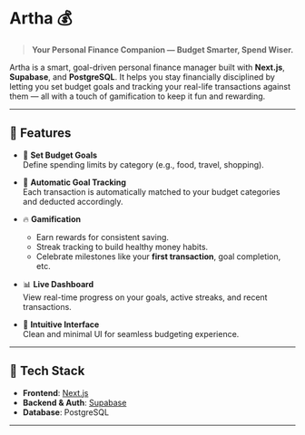 # Artha 💰

> **Your Personal Finance Companion — Budget Smarter, Spend Wiser.**

Artha is a smart, goal-driven personal finance manager built with **Next.js**, **Supabase**, and **PostgreSQL**. It helps you stay financially disciplined by letting you set budget goals and tracking your real-life transactions against them — all with a touch of gamification to keep it fun and rewarding.

---

## 🚀 Features

- 🎯 **Set Budget Goals**  
  Define spending limits by category (e.g., food, travel, shopping).

- 💸 **Automatic Goal Tracking**  
  Each transaction is automatically matched to your budget categories and deducted accordingly.

- 🔥 **Gamification**  
  - Earn rewards for consistent saving.
  - Streak tracking to build healthy money habits.
  - Celebrate milestones like your **first transaction**, goal completion, etc.

- 📊 **Live Dashboard**  
  View real-time progress on your goals, active streaks, and recent transactions.

- 🧠 **Intuitive Interface**  
  Clean and minimal UI for seamless budgeting experience.

---

## 🧰 Tech Stack

- **Frontend**: [Next.js](https://nextjs.org/)
- **Backend & Auth**: [Supabase](https://supabase.com/)
- **Database**: PostgreSQL

---
